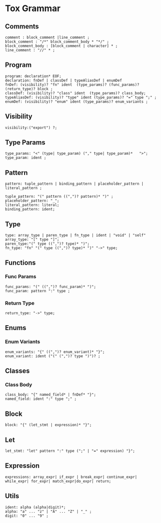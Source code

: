 # Tox Grammar

## Comments

```text
comment : block_comment |line_comment ;
block_comment : "/*" block_comment_body * "*/" ;
block_comment_body : [block_comment | character] * ;
line_comment : "//" * ;
```

## Program

```text
program: declaration* EOF;
declaration: fnDef | classDef | typeAliasDef | enumDef
fnDef: (visibility)? "fn" ident  (type_params)? (func_params)? (return_type)? block ;
classDef: (visibility)? "class" ident  (type_params)? class_body;
typeAliasDef: (visibility)? "type" ident (type_params)? "=" type ";" ;
enumDef: (visibility)? "enum" ident (type_params)? enum_variants ;
```

## Visibility

```text
visibility:("export") ?;
```

## Type Params

```text
type_params: "<" (type| type_param) ("," type| type_param)*   ">";
type_param: ident ;
```

## Pattern

```text
pattern: tuple_pattern | binding_pattern | placeholder_pattern | literal_pattern ;

tuple_pattern: "(" pattern ((",")? pattern)* ")" ;
placeholder_pattern: "_";
literal_pattern: literal;
binding_pattern: ident;
```

## Type

```text
type: array_type | paren_type | fn_type | ident | "void" | "self"
array_type: "[" type "]";
paren_type:"(" type ((",")? type)* ")";
fn_type: "fn" "(" type ((",")? type)* ")" "->" type;
```

## Functions

### Func Params

```text
func_params: "(" ((",")? func_param)* ")";
func_param: pattern ":" type ;
```

### Return Type

```text
return_type: "->" type;
```

## Enums

### Enum Variants

```text
enum_variants: "{" ((",")? enum_variant)* "}";
enum_variant: ident ("(" (",")? type ")")? ;
```

## Classes

### Class Body

```text
class_body: "{" named_field* | fnDef* "}";
named_field: ident ":" type ";" ;
```

## Block

```text
block: "{" (let_stmt | expression)* "}";
```

## Let

```text
let_stmt: "let" pattern ":" type (";" | "=" expression) "}";
```

## Expression

```text
expressions: array_expr| if_expr | break_expr| continue_expr| while_expr| for_expr| match_expr|do_expr| return;
```

## Utils

```text
ident: alpha (alpha|digit)*;
alpha: "a" ... "z" | "A" ... "Z" | "_" ;
digit: "0" ... "9" ;
```
